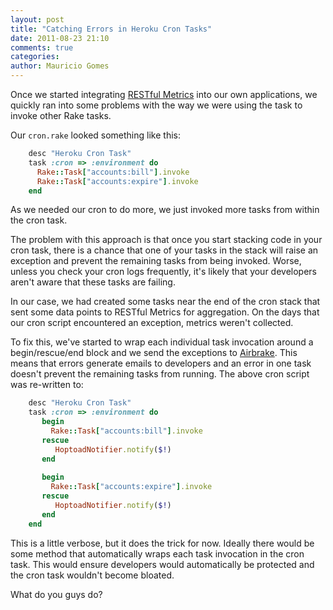 ```yaml
---
layout: post
title: "Catching Errors in Heroku Cron Tasks"
date: 2011-08-23 21:10
comments: true
categories: 
author: Mauricio Gomes
---
```


Once we started integrating [RESTful Metrics](http://www.restfulmetrics.com) into our own applications, we quickly ran into some problems with the way we were using the task to invoke other Rake tasks.

Our `cron.rake` looked something like this:

``` ruby
	desc "Heroku Cron Task"
	task :cron => :environment do
      Rake::Task["accounts:bill"].invoke
      Rake::Task["accounts:expire"].invoke
	end
```

As we needed our cron to do more, we just invoked more tasks from within the cron task.

The problem with this approach is that once you start stacking code in your cron task, there is a chance that one of your tasks in the stack will raise an exception and prevent the remaining tasks from being invoked. Worse, unless you check your cron logs frequently, it's likely that your developers aren't aware that these tasks are failing.

In our case, we had created some tasks near the end of the cron stack that sent some data points to RESTful Metrics for aggregation. On the days that our cron script encountered an exception, metrics weren't collected.

To fix this, we've started to wrap each individual task invocation around a begin/rescue/end block and we send the exceptions to [Airbrake](http://airbrakeapp.com). This means that errors generate emails to developers and an error in one task doesn't prevent the remaining tasks from running. The above cron script was re-written to:

``` ruby
	desc "Heroku Cron Task"
	task :cron => :environment do
	   begin
         Rake::Task["accounts:bill"].invoke
	   rescue
	      HoptoadNotifier.notify($!)
	   end
	
	   begin
         Rake::Task["accounts:expire"].invoke
	   rescue
	      HoptoadNotifier.notify($!)
	   end
	end
```

This is a little verbose, but it does the trick for now. Ideally there would be some method that automatically wraps each task invocation in the cron task. This would ensure developers would automatically be protected and the cron task wouldn't become bloated.

What do you guys do?

		